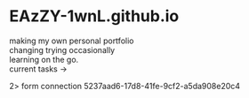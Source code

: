 # EAzZY-1wnL.github.io
making my own personal portfolio <br/>
changing trying occasionally <br/>
learning on the go.<br/>
current tasks -> 

2> form connection 
5237aad6-17d8-41fe-9cf2-a5da908e20c4
